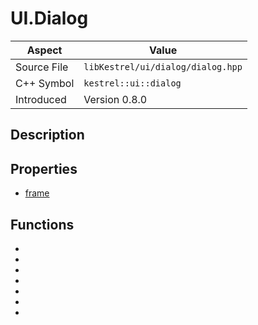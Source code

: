 # UI.Dialog
| Aspect | Value |
| --- | --- |
| Source File | `libKestrel/ui/dialog/dialog.hpp` |
| C++ Symbol | `kestrel::ui::dialog` |
| Introduced | Version 0.8.0 |
## Description
## Properties

 - [frame](frame.md)

## Functions

 - [](close.md)
 - [](configureElement.md)
 - [](configureElementsOnOpen.md)
 - [](setStretchableBackground.md)
 - [](setBackground.md)
 - [](elementNamed.md)
 - [](present.md)

